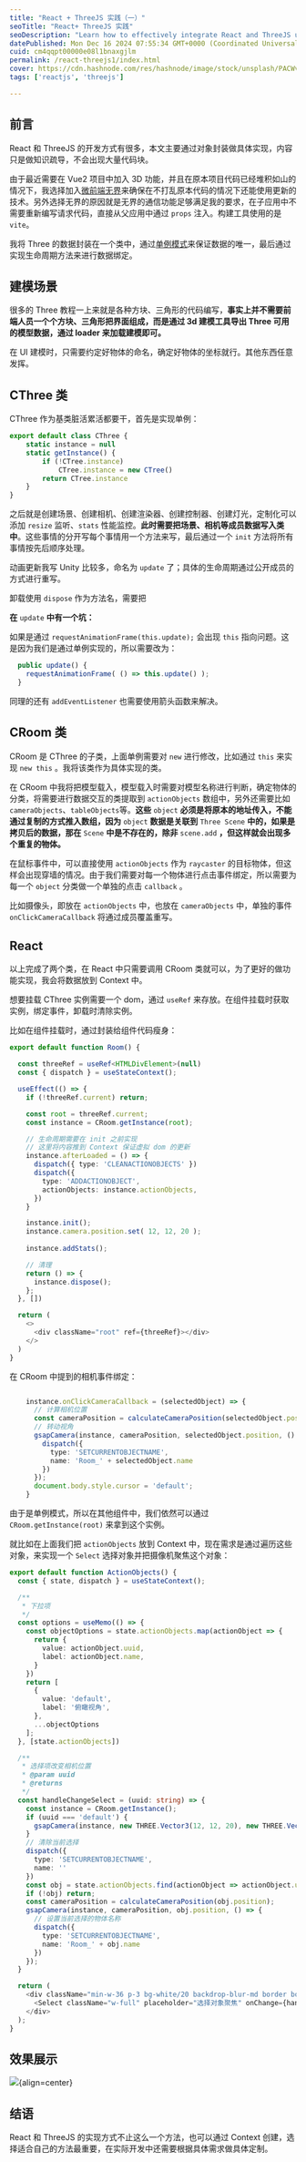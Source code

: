 ```yaml
---
title: "React + ThreeJS 实践（一）"
seoTitle: "React+ ThreeJS 实践"
seoDescription: "Learn how to effectively integrate React and ThreeJS using object encapsulation, ensuring seamless 3D functionality within your applications"
datePublished: Mon Dec 16 2024 07:55:34 GMT+0000 (Coordinated Universal Time)
cuid: cm4qqpt00000e08l1bnaxgjlm
permalink: /react-threejs1/index.html
cover: https://cdn.hashnode.com/res/hashnode/image/stock/unsplash/PACWvLRNzj8/upload/0d863cb2c5a00361b9f377a6d3572b1f.jpeg
tags: ['reactjs', 'threejs']

---
```


## 前言

React 和 ThreeJS 的开发方式有很多，本文主要通过对象封装做具体实现，内容只是做知识疏导，不会出现大量代码块。

由于最近需要在 Vue2 项目中加入 3D 功能，并且在原本项目代码已经堆积如山的情况下，我选择加入[微前端无界](https://wujie-micro.github.io/doc/)来确保在不打乱原本代码的情况下还能使用更新的技术。另外选择无界的原因就是无界的通信功能足够满足我的要求，在子应用中不需要重新编写请求代码，直接从父应用中通过 `props` 注入。构建工具使用的是 `vite`。

我将 Three 的数据封装在一个类中，通过[单例模式](https://www.runoob.com/design-pattern/singleton-pattern.html)来保证数据的唯一，最后通过实现生命周期方法来进行数据绑定。

## 建模场景

很多的 Three 教程一上来就是各种方块、三角形的代码编写，**事实上并不需要前端人员一个个方块、三角形把界面组成，而是通过 3d 建模工具导出 Three 可用的模型数据，通过 loader 来加载建模即可。**

在 UI 建模时，只需要约定好物体的命名，确定好物体的坐标就行。其他东西任意发挥。

## CThree 类

CThree 作为基类脏活累活都要干，首先是实现单例：

```typescript
export default class CThree {
    static instance = null
    static getInstance() {
        if (!CTree.instance)
            CTree.instance = new CTree()
        return CTree.instance
    }
}
```

之后就是创建场景、创建相机、创建渲染器、创建控制器、创建灯光，定制化可以添加 `resize` 监听、`stats` 性能监控。**此时需要把场景、相机等成员数据写入类中**。这些事情的分开写每个事情用一个方法来写，最后通过一个 `init` 方法将所有事情按先后顺序处理。

动画更新我写 Unity 比较多，命名为 `update` 了；具体的生命周期通过公开成员的方式进行重写。

卸载使用 `dispose` 作为方法名，需要把

**在** `update` **中有一个坑：**

如果是通过 `requestAnimationFrame(this.update);` 会出现 `this` 指向问题。这是因为我们是通过单例实现的，所以需要改为：

```typescript
  public update() {
    requestAnimationFrame( () => this.update() );
  }
```

同理的还有 `addEventListener` 也需要使用箭头函数来解决。

## CRoom 类

CRoom 是 CThree 的子类，上面单例需要对 `new` 进行修改，比如通过 `this` 来实现 `new this` 。我将该类作为具体实现的类。

在 CRoom 中我将把模型载入，模型载入时需要对模型名称进行判断，确定物体的分类，将需要进行数据交互的类提取到 `actionObjects` 数组中，另外还需要比如 `cameraObjects`、`tableObjects`等。**这些** `object` **必须是将原本的地址传入，不能通过复制的方式推入数组，因为** `object` **数据是关联到** `Three Scene` **中的，如果是拷贝后的数据，那在** `Scene` **中是不存在的，除非** `scene.add` **，但这样就会出现多个重复的物体。**

在鼠标事件中，可以直接使用 `actionObjects` 作为 `raycaster` 的目标物体，但这样会出现穿墙的情况。由于我们需要对每一个物体进行点击事件绑定，所以需要为每一个 `object` 分类做一个单独的点击 `callback` 。

比如摄像头，即放在 `actionObjects` 中，也放在 `cameraObjects` 中，单独的事件 `onClickCameraCallback` 将通过成员覆盖重写。

## React

以上完成了两个类，在 React 中只需要调用 CRoom 类就可以，为了更好的做功能实现，我会将数据放到 Context 中。

想要挂载 CThree 实例需要一个 dom，通过 `useRef` 来存放。在组件挂载时获取实例，绑定事件，卸载时清除实例。

比如在组件挂载时，通过封装给组件代码瘦身：

```typescript
export default function Room() {

  const threeRef = useRef<HTMLDivElement>(null)
  const { dispatch } = useStateContext();

  useEffect(() => {
    if (!threeRef.current) return;

    const root = threeRef.current;
    const instance = CRoom.getInstance(root);

    // 生命周期需要在 init 之前实现
    // 这里将内容推到 Context 保证虚拟 dom 的更新
    instance.afterLoaded = () => {
      dispatch({ type: 'CLEANACTIONOBJECTS' })
      dispatch({
        type: 'ADDACTIONOBJECT',
        actionObjects: instance.actionObjects,
      })
    }

    instance.init();
    instance.camera.position.set( 12, 12, 20 );
    
    instance.addStats();

    // 清理
    return () => {
      instance.dispose();
    };
  }, [])

  return (
    <>
      <div className="root" ref={threeRef}></div>
    </>
  )
}
```

在 CRoom 中提到的相机事件绑定：

```typescript

    instance.onClickCameraCallback = (selectedObject) => {
      // 计算相机位置
      const cameraPosition = calculateCameraPosition(selectedObject.position);
      // 转动视角
      gsapCamera(instance, cameraPosition, selectedObject.position, () => {
        dispatch({
          type: 'SETCURRENTOBJECTNAME',
          name: 'Room_' + selectedObject.name
        })
      });
      document.body.style.cursor = 'default';
    }
```

由于是单例模式，所以在其他组件中，我们依然可以通过 `CRoom.getInstance(root)` 来拿到这个实例。

就比如在上面我们把 `actionObjects` 放到 Context 中，现在需求是通过遍历这些对象，来实现一个 `Select` 选择对象并把摄像机聚焦这个对象：

```typescript
export default function ActionObjects() {
  const { state, dispatch } = useStateContext();

  /**
   * 下拉项
   */
  const options = useMemo(() => {
    const objectOptions = state.actionObjects.map(actionObject => {
      return {
        value: actionObject.uuid,
        label: actionObject.name,
      }
    })
    return [
      {
        value: 'default',
        label: '俯瞰视角',
      },
      ...objectOptions
    ];
  }, [state.actionObjects])

  /**
   * 选择项改变相机位置
   * @param uuid 
   * @returns 
   */
  const handleChangeSelect = (uuid: string) => {
    const instance = CRoom.getInstance();
    if (uuid === 'default') {
      gsapCamera(instance, new THREE.Vector3(12, 12, 20), new THREE.Vector3(0, 0, 0))
    }
    // 清除当前选择
    dispatch({
      type: 'SETCURRENTOBJECTNAME',
      name: ''
    })
    const obj = state.actionObjects.find(actionObject => actionObject.uuid === uuid);
    if (!obj) return;
    const cameraPosition = calculateCameraPosition(obj.position);
    gsapCamera(instance, cameraPosition, obj.position, () => {
      // 设置当前选择的物体名称
      dispatch({
        type: 'SETCURRENTOBJECTNAME',
        name: 'Room_' + obj.name
      })
    });
  }

  return (
    <div className="min-w-36 p-3 bg-white/20 backdrop-blur-md border border-gray-100/10 rounded">
      <Select className="w-full" placeholder="选择对象聚焦" onChange={handleChangeSelect} options={options} placement="bottomLeft"></Select>
    </div>
  );
}
```

## 效果展示

![](https://blog.oss.200011.net/11ty/20259/1757579178636-34c53034-c712-4224-883b-fe76ff5d910a.gif){align=center}

## 结语

React 和 ThreeJS 的实现方式不止这么一个方法，也可以通过 Context 创建，选择适合自己的方法最重要，在实际开发中还需要根据具体需求做具体定制。
